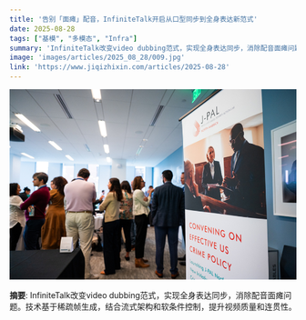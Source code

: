 ```yaml
---
title: '告别「面瘫」配音，InfiniteTalk开启从口型同步到全身表达新范式'
date: 2025-08-28
tags: ["基模", "多模态", "Infra"]
summary: 'InfiniteTalk改变video dubbing范式，实现全身表达同步，消除配音面瘫问题。技术基于稀疏帧生成，结合流式架构和软条件控制，提升视频质量和连贯性。'
image: 'images/articles/2025_08_28/009.jpg'
link: 'https://www.jiqizhixin.com/articles/2025-08-28'
---
```

![告别「面瘫」配音，InfiniteTalk开启从口型同步到全身表达新范式](images/articles/2025_08_28/009.jpg)

**摘要**: InfiniteTalk改变video dubbing范式，实现全身表达同步，消除配音面瘫问题。技术基于稀疏帧生成，结合流式架构和软条件控制，提升视频质量和连贯性。
